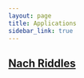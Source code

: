 ```yaml
---
layout: page
title: Applications
sidebar_link: true
---
```


<h2><a href="https://zwerd.com/NachRiddles/">Nach Riddles</a></h2>
